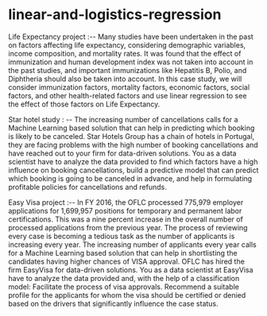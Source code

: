 # linear-and-logistics-regression

Life Expectancy project :--
Many studies have been undertaken in the past on factors affecting life expectancy, considering demographic variables, income composition, and mortality rates. It was found that the effect of immunization and human development index was not taken into account in the past studies, and important immunizations like Hepatitis B, Polio, and Diphtheria should also be taken into account. In this case study, we will consider immunization factors, mortality factors, economic factors, social factors, and other health-related factors and use linear regression to see the effect of those factors on Life Expectancy.



Star hotel study : --
The increasing number of cancellations calls for a Machine Learning based solution that can help in predicting which booking is likely to be canceled. Star Hotels Group has a chain of hotels in Portugal, they are facing problems with the high number of booking cancellations and have reached out to your firm for data-driven solutions. You as a data scientist have to analyze the data provided to find which factors have a high influence on booking cancellations, build a predictive model that can predict which booking is going to be canceled in advance, and help in formulating profitable policies for cancellations and refunds.


Easy Visa project :-- 
In FY 2016, the OFLC processed 775,979 employer applications for 1,699,957 positions for temporary and permanent labor certifications. This was a nine percent increase in the overall number of processed applications from the previous year. The process of reviewing every case is becoming a tedious task as the number of applicants is increasing every year.
The increasing number of applicants every year calls for a Machine Learning based solution that can help in shortlisting the candidates having higher chances of VISA approval. OFLC has hired the firm EasyVisa for data-driven solutions. You as a data scientist at EasyVisa have to analyze the data provided and, with the help of a classification model:
Facilitate the process of visa approvals.
Recommend a suitable profile for the applicants for whom the visa should be certified or denied based on the drivers that significantly influence the case status.

